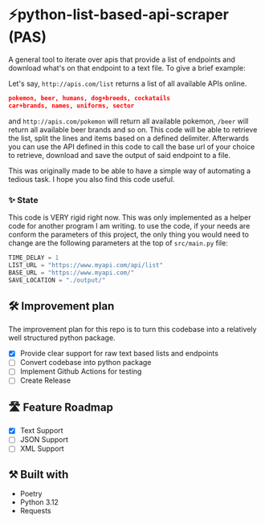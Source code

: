 # ⚡python-list-based-api-scraper (PAS)
A general tool to iterate over apis that provide a list of endpoints and download what's on that endpoint to a text file.
To give a brief example:

Let's say, `http://apis.com/list` returns a list of all available APIs online.

```json
pokemon, beer, humans, dog+breeds, cockatails
car+brands, names, uniforms, sector
```
and `http://apis.com/pokemon` will return all available pokemon, `/beer` will return all available beer brands and so on.
This code will be able to retrieve the list, split the lines and items based on a defined delimiter. Afterwards
you can use the API defined in this code to call the base url of your choice to retrieve, download and save the output of said endpoint
to a file. 

This was originally made to be able to have a simple way of automating a tedious task. I hope you also
find this code useful. 


### ✨  State
This code is VERY rigid right now. This was only implemented as a helper code for another program I am writing.
to use the code, if your needs are conform the parameters of this project, the only thing
you would need to change are the following parameters at the top of `src/main.py` file:

```python
TIME_DELAY = 1
LIST_URL = "https://www.myapi.com/api/list"
BASE_URL = "https://www.myapi.com/"
SAVE_LOCATION = "./output/"
```


## 🛠️ Improvement plan
The improvement plan for this repo is to turn this codebase into a relatively well structured python package.
- [x] Provide clear support for raw text based lists and endpoints
- [ ] Convert codebase into python package
- [ ] Implement Github Actions for testing
- [ ] Create Release

## 🛣️ Feature Roadmap
- [x] Text Support
- [ ] JSON Support
- [ ] XML  Support

## ⚒️ Built with
- Poetry
- Python 3.12
- Requests